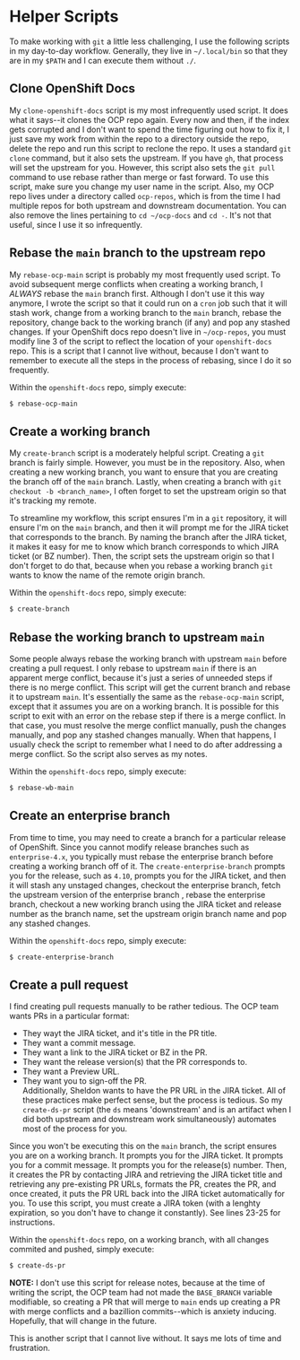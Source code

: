 # Helper Scripts
To make working with `git` a little less challenging, I use the following scripts in my day-to-day workflow. Generally, they live in `~/.local/bin` so that they are in my `$PATH` and I can execute them without `./`. 

## Clone OpenShift Docs
My `clone-openshift-docs` script is my most infrequently used script. It does what it says--it clones the OCP repo again. Every now and then, if the index gets corrupted and I don't want to spend the time figuring out how to fix it, I just save my work from within the repo to a directory outside the repo, delete the repo and run this script to reclone the repo. It uses a standard `git clone` command, but it also sets the upstream. If you have `gh`, that process will set the upstream for you. However, this script also sets the `git pull` command to use rebase rather than merge or fast forward. To use this script, make sure you change my user name in the script. Also, my OCP repo lives under a directory called `ocp-repos`, which is from the time I had multiple repos for both upstream and downstream documentation. You can also remove the lines pertaining to `cd ~/ocp-docs` and `cd -`. It's not that useful, since I use it so infrequently.

## Rebase the `main` branch to the upstream repo
My `rebase-ocp-main` script is probably my most frequently used script. To avoid subsequent merge conflicts when creating a working branch, I *ALWAYS* rebase the `main` branch first. Although I don't use it this way anymore, I wrote the script so that it could run on a `cron` job such that it will stash work, change from a working branch to the `main` branch, rebase the repository, change back to the working branch (if any) and pop any stashed changes. If your OpenShift docs repo doesn't live in `~/ocp-repos`, you must modify line 3 of the script to reflect the location of your `openshift-docs` repo. This is a script that I cannot live without, because I don't want to remember to execute all the steps in the process of rebasing, since I do it so frequently.

Within the `openshift-docs` repo, simply execute: 

```bash
$ rebase-ocp-main
```

## Create a working branch
My `create-branch` script is a moderately helpful script. Creating a `git` branch is fairly simple. However, you must be in the repository. Also, when creating a new working branch, you want to ensure that you are creating the branch off of the `main` branch. Lastly, when creating a branch with `git checkout -b <branch_name>`, I often forget to set the upstream origin so that it's tracking my remote.

To streamline my workflow, this script ensures I'm in a `git` repository, it will ensure I'm on the `main` branch, and then it will prompt me for the JIRA ticket that corresponds to the branch. By naming the branch after the JIRA ticket, it makes it easy for me to know which branch corresponds to which JIRA ticket (or BZ number). Then, the script sets the upstream origin so that I don't forget to do that, because when you rebase a working branch `git` wants to know the name of the remote origin branch. 

Within the `openshift-docs` repo, simply execute: 

```bash
$ create-branch
```

## Rebase the working branch to upstream `main`
Some people always rebase the working branch with upstream `main` before creating a pull request. I only rebase to upstream `main` if there is an apparent merge conflict, because it's just a series of unneeded steps if there is no merge conflict. This script will get the current branch and rebase it to upstream `main`. It's essentially the same as the `rebase-ocp-main` script, except that it assumes you are on a working branch. It is possible for this script to exit with an error on the rebase step if there is a merge conflict. In that case, you must resolve the merge conflict manually, push the changes manually, and pop any stashed changes manually. When that happens, I usually check the script to remember what I need to do after addressing a merge conflict. So the script also serves as my notes.

Within the `openshift-docs` repo, simply execute: 

```bash
$ rebase-wb-main
```

## Create an enterprise branch
From time to time, you may need to create a branch for a particular release of OpenShift. Since you cannot modify release branches such as `enterprise-4.x`, you typically must rebase the enterprise branch before creating a working branch off of it. The `create-enterprise-branch` prompts you for the release, such as `4.10`, prompts you for the JIRA ticket, and then it will stash any unstaged changes, checkout the enterprise branch, fetch the upstream version of the enterprise branch , rebase the enterprise branch, checkout a new working branch using the JIRA ticket and release number as the branch name, set the upstream origin branch name and pop any stashed changes. 

Within the `openshift-docs` repo, simply execute: 

```bash
$ create-enterprise-branch
```

## Create a pull request
I find creating pull requests manually to be rather tedious. The OCP team wants PRs in a particular format:
* They wayt the JIRA ticket, and it's title in the PR title. 
* They want a commit message.
* They want a link to the JIRA ticket or BZ in the PR. 
* They want the release version(s) that the PR corresponds to. 
* They want a Preview URL.
* They want you to sign-off the PR.  
Additionally, Sheldon wants to have the PR URL in the JIRA ticket. All of these practices make perfect sense, but the process is tedious. So my `create-ds-pr` script (the `ds` means 'downstream' and is an artifact when I did both upstream and downstream work simultaneously) automates most of the process for you. 

Since you won't be executing this on the `main` branch, the script ensures you are on a working branch. It prompts you for the JIRA ticket. It prompts you for a commit message. It prompts you for the release(s) number. Then, it creates the PR by contacting JIRA and retrieving the JIRA ticket title and retrieving any pre-existing PR URLs, formats the PR, creates the PR, and once created, it puts the PR URL back into the JIRA ticket automatically for you. To use this script, you must create a JIRA token (with a lenghty expiration, so you don't have to change it constantly). See lines 23-25 for instructions.

Within the `openshift-docs` repo, on a working branch, with all changes commited and pushed, simply execute: 

```bash
$ create-ds-pr
```

**NOTE:** I don't use this script for release notes, because at the time of writing the script, the OCP team had not made the `BASE_BRANCH` variable modifiable, so creating a PR that will merge to `main` ends up creating a PR with merge conflicts and a bazillion commits--which is anxiety inducing. Hopefully, that will change in the future. 

This is another script that I cannot live without. It says me lots of time and frustration.


